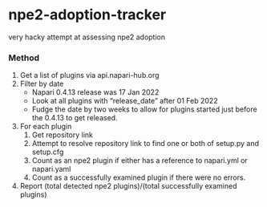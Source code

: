 # npe2-adoption-tracker
very hacky attempt at assessing npe2 adoption

### Method

1. Get a list of plugins via api.napari-hub.org
2. Filter by date
   - Napari 0.4.13 release was 17 Jan 2022
   - Look at all plugins with “release_date” after 01 Feb 2022
   - Fudge the date by two weeks to allow for plugins started just before the 0.4.13 to get released.
3. For each plugin
   1. Get repository link
   2. Attempt to resolve repository link to find one or both of setup.py and setup.cfg
   3. Count as an npe2 plugin if either has a reference to napari.yml or napari.yaml
   4. Count as a successfully examined plugin if there were no errors.
4. Report (total detected npe2 plugins)/(total successfully examined plugins)

